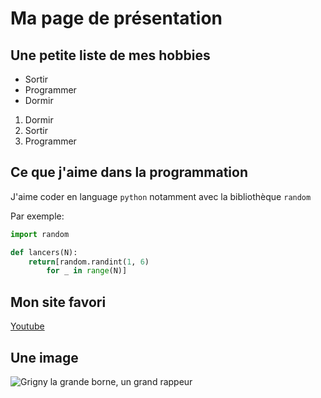 # Ma page de présentation

## Une petite liste de mes hobbies

* Sortir
* Programmer
* Dormir

1. Dormir
2. Sortir
3. Programmer

## Ce que j'aime dans la programmation

J'aime coder en language `python` notamment avec la bibliothèque `random`

Par exemple:

```python
import random

def lancers(N):
	return[random.randint(1, 6)
		for _ in range(N)]
```

## Mon site favori

[Youtube](https://www.pornhub.com)

## Une image

![Grigny la grande borne, un grand rappeur](https://images.genius.com/f7283a6a878451c0d3a58539215e3d59.480x360x1.jpg)
